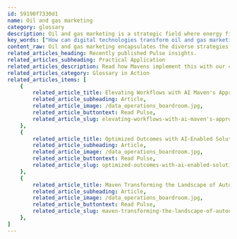 ```yaml
---
id: 59190f7330d1
name: Oil and gas marketing
category: glossary
description: Oil and gas marketing is a strategic field where energy firms employ innovative methods to boost corporate visibility, develop their brand, and foster client relationships through digital channels, enhancing engagement and promoting growth in a modern economy.
key_words: ["How can digital technologies transform oil and gas marketing", "What are effective online marketing strategies for energy companies", "How to build brand identity in the oil and gas industry", "What role does automation play in oil and gas marketing", "How do petroleum products marketing differ for industrial vs retail clients", "What new marketing channels are emerging for oil and gas", "How to use social media for oil and gas corporate branding", "What are integrated marketing practices in the downstream oil and gas segment", "How to attract new talent to the oil and gas industry through marketing", "What innovative customer experience solutions are there for energy firms."]
content_raw: Oil and gas marketing encapsulates the diverse strategies and methodologies employed by energy corporations to elevate their corporate awareness, build their brand identity, and guide prospective and existing clients towards mutually beneficial engagements. The landscape of these marketing efforts has been significantly transformed in line with the advent of digital technologies, and now, many organisations are making effective use of online marketing strategies. Downstream operations, in particular, rely extensively on proficient marketing of petroleum products, addressing an array of customers, spanning from expansive industrial entities to individual retail consumers. As an increasing number of oil and gas firms venture into alternative businesses, the focus on marketing has correspondingly heightened, stimulating the need for novel, out-of-the-box marketing channels. Accompanied by the surge in digital marketing practices, oil and gas firms can now adopt a cohesive approach to enhancing corporate perception across web, social, and email platforms. This allows them to engage their audience through automated personalised messages fine-tuned to cater to specific interests and build meaningful relationships with the right stakeholders. Downstream segments, which operate composing a vast network of distributors, dealers, and retail stations significantly benefit from these integrated marketing practices. Likewise, these tactics are instrumental in attracting new competencies into the industry through automated communications synchronised with various events, improving overall employee productivity and engagement. Innovative marketing solutions extend beyond straightforward promotions, assisting energy firms in enhancing the customer experience. This is achieved through integrated loyalty programs, omnichannel payments, interactive chatbots, and immersive virtual reality systems. As such, oil and gas marketing comprises a crucial component of energy corporations, unlocking productivity and promoting boundless growth in the face of a modernized and virtual economic ecosystem.
related_articles_heading: Recently published Pulse insights.
related_articles_subheading: Practical Application
related_articles_description: Read how Mavens implement this with our clients.
related_articles_category: Glossary in Action
related_articles_items: [
	{
		related_article_title: Elevating Workflows with AI Maven's Approach,
		related_article_subheading: Article,
		related_article_image: /data_operations_boardroom.jpg,
		related_article_buttontext: Read Pulse,
		related_article_slug: elevating-workflows-with-ai-maven's-approach
	},
	{
		related_article_title: Optimized Outcomes with AI-Enabled Solutions,
		related_article_subheading: Article,
		related_article_image: /data_operations_boardroom.jpg,
		related_article_buttontext: Read Pulse,
		related_article_slug: optimized-outcomes-with-ai-enabled-solutions
	},
	{
		related_article_title: Maven Transforming the Landscape of Autonomous Vehicles,
		related_article_subheading: Article,
		related_article_image: /data_operations_boardroom.jpg,
		related_article_buttontext: Read Pulse,
		related_article_slug: maven-transforming-the-landscape-of-autonomous-vehicles
	},
]
---
```

